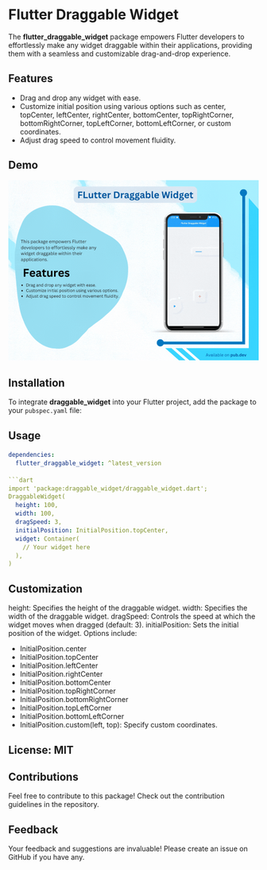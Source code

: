 # Flutter Draggable Widget

The **flutter_draggable_widget** package empowers Flutter developers to effortlessly make any widget draggable within their applications, providing them with a seamless and customizable drag-and-drop experience.

## Features
- Drag and drop any widget with ease.
- Customize initial position using various options such as center, topCenter, leftCenter, rightCenter, bottomCenter, topRightCorner, bottomRightCorner, topLeftCorner, bottomLeftCorner, or custom coordinates.
- Adjust drag speed to control movement fluidity.

## Demo

![Preview GIF](demo.gif)

## Installation
To integrate **draggable_widget** into your Flutter project, add the package to your `pubspec.yaml` file:

## Usage
```yaml
dependencies:
  flutter_draggable_widget: ^latest_version

```dart
import 'package:draggable_widget/draggable_widget.dart';
DraggableWidget(
  height: 100,
  width: 100,
  dragSpeed: 3,
  initialPosition: InitialPosition.topCenter,
  widget: Container(
    // Your widget here
  ),
)
```
## Customization
height: Specifies the height of the draggable widget.
width: Specifies the width of the draggable widget.
dragSpeed: Controls the speed at which the widget moves when dragged (default: 3).
initialPosition: Sets the initial position of the widget. Options include:
- InitialPosition.center
- InitialPosition.topCenter
- InitialPosition.leftCenter
- InitialPosition.rightCenter
- InitialPosition.bottomCenter
- InitialPosition.topRightCorner
- InitialPosition.bottomRightCorner
- InitialPosition.topLeftCorner
- InitialPosition.bottomLeftCorner
- InitialPosition.custom(left, top): Specify custom coordinates.

## License: MIT

## Contributions
Feel free to contribute to this package! Check out the contribution guidelines in the repository.

## Feedback
Your feedback and suggestions are invaluable! Please create an issue on GitHub if you have any.
